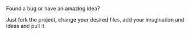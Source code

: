 Found a bug or have an amazing idea?

Just fork the project, change your desired files, add your imagination and ideas and pull it.
